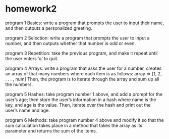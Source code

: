 # homework2


program 1
Basics: write a program that prompts the user to input their name, and then outputs a personalized greeting.


program 2
Selection: write a program that prompts the user to input a number, and then outputs whether that number is odd or even.


program 3
Repetition: take the previous program, and make it repeat until the user enters ’q’ to quit.

program 4 
Arrays: write a program that asks the user for a number, creates an array of that many numbers where each item is as follows:
array => [1, 2, . . . , num]
Then, the program is to iterate through the array and sum up all the numbers.

program 5
Hashes: take program number 1 above, and add a prompt for the user’s age; then store the user’s information in a hash where name is the key, and age is the value. Then, iterate over the hash and print out the user’s name and age.

program 6 
Methods: take program number 4 above and modify it so that the sum calculation takes place in a method that takes the array as its parameter and returns the sum of the items.
